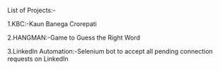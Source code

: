 List of Projects:-

1.KBC:-Kaun Banega Crorepati

2.HANGMAN:-Game to Guess the Right Word

3.LinkedIn Automation:-Selenium bot to accept all pending connection requests on LinkedIn




